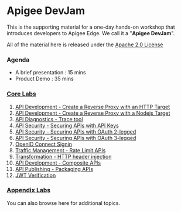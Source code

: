 # Apigee DevJam
This is the supporting material for a one-day hands-on workshop that introduces developers to Apigee Edge. We call it a "**Apigee DevJam**".

All of the material here is released under the [Apache 2.0 License](./LICENSE)

### Agenda
* A brief presentation : 15 mins
* Product Demo : 35 mins

### [Core Labs](./Labs/Core)
1. [API Development - Create a Reverse Proxy with an HTTP Target](./Labs/Core/01---API-Development---Create-a-Reverse-Proxy)
2. [API Development - Create a Reverse Proxy with a Nodejs Target](./Labs/Core/02---API-Development---Nodejs-Target)
3. [API Diagnostics - Trace tool](./Labs/Core/03---API-Diagnostics---Trace-tool)
4. [API Security - Securing APIs with API Keys](./Labs/Core/04---API-Security---Securing-APIs-with-API-Keys)
5. [API Security - Securing APIs with OAuth 2-legged](./Labs/Core/05---API-Security---Securing-APIs-with-OAuth-2-legged)
6. [API Security - Securing APIs with OAuth 3-legged](./Labs/Core/06---API-Security---Securing-APIs-with-OAuth-3-legged)
7. [OpenID Connect Signin                           ](./Labs/Core/07---OpenID-Connect-Signin)
8. [Traffic Management - Rate Limit APIs            ](./Labs/Core/08---Traffic-Management---Rate-Limit-APIs)
9. [Transformation - HTTP header injection          ](./Labs/Core/09---Transformation---HTTP-header-injection)
10. [API Development - Composite APIs                ](./Labs/Core/10---API-Development---Composite-APIs)
11. [API Publishing - Packaging APIs                 ](./Labs/Core/11---API-Publishing---Packaging-APIs)
12. [JWT Verification                                ](./Labs/Core/12---JWT-Verification)


### [Appendix Labs](./Labs/Appendix)

You can also browse here for additional topics. 

